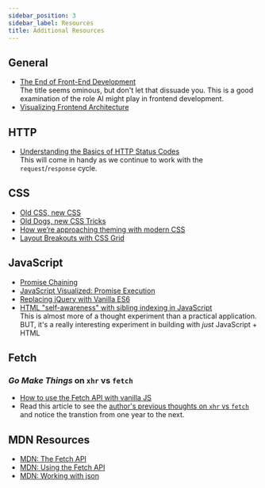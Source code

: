 ```yaml
---
sidebar_position: 3
sidebar_label: Resources
title: Additional Resources
---
```


<!-- markdownlint-disable no-inline-html no-trailing-punctuation -->

## General

- [The End of Front-End Development](https://www.joshwcomeau.com/blog/the-end-of-frontend-development/)
  <br/>The title seems ominous, but don't let that dissuade you. This is a good examination of the role AI might play in frontend development.
- [Visualizing Frontend Architecture](https://frontendatscale.com/issues/17/)


## HTTP

- [Understanding the Basics of HTTP Status Codes](https://dev.to/vidyarathna/understanding-the-basics-of-http-status-codes-40b9)
  <br/>This will come in handy as we continue to work with the `request`/`response` cycle.

## CSS

- [Old CSS, new CSS](https://eev.ee/blog/2020/02/01/old-css-new-css/)
- [Old Dogs, new CSS Tricks](https://mxb.dev/blog/old-dogs-new-css-tricks/)
- [How we’re approaching theming with modern CSS](https://piccalil.li/blog/how-were-approaching-theming-with-modern-css/)
- [Layout Breakouts with CSS Grid](https://ryanmulligan.dev/blog/layout-breakouts/)

## JavaScript

- [Promise Chaining](https://javascript.info/promise-chaining)
- [JavaScript Visualized: Promise Execution](https://www.lydiahallie.com/blog/promise-execution)
- [Replacing jQuery with Vanilla ES6](https://aarontgrogg.com/blog/2021/09/29/replacing-jquery-with-vanilla-es6/)
- [HTML "self-awareness" with sibling indexing in JavaScript](https://dev.to/cassidoo/html-self-awareness-with-sibling-indexing-in-javascript-2p94)
  <br/>This is almost more of a thought experiment than a practical application. BUT, it's a really interesting experiment in building with _just_ JavaScript + HTML

## Fetch

### _Go Make Things_ on `xhr` vs `fetch`

- [How to use the Fetch API with vanilla JS](https://gomakethings.com/how-to-use-the-fetch-api-with-vanilla-js/)
- Read this article to see the [author's previous thoughts on `xhr` vs `fetch`](https://gomakethings.com/why-i-still-use-xhr-instead-of-the-fetch-api/) and notice the transtion from one year to the next.

## MDN Resources

- [MDN: The Fetch API](https://developer.mozilla.org/en-US/docs/Web/API/Fetch_API)
- [MDN: Using the Fetch API](https://developer.mozilla.org/en-US/docs/Web/API/Fetch_API/Using_Fetch)
- [MDN: Working with json](https://developer.mozilla.org/en-US/docs/Learn/JavaScript/Objects/JSON)
